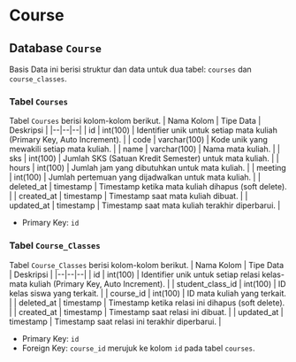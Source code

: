 # Course

## Database `Course`
Basis Data ini berisi struktur dan data untuk dua tabel: `courses` dan `course_classes`.

### Tabel `Courses`
Tabel `Courses` berisi kolom-kolom berikut.
| Nama Kolom  | Tipe Data | Deskripsi |
|--|--|--|
| id | int(100)  | Identifier unik untuk setiap mata kuliah (Primary Key, Auto Increment). |
| code | varchar(100) | Kode unik yang mewakili setiap mata kuliah. |
| name | varchar(100) | Nama mata kuliah. |
| sks | int(100) | Jumlah SKS (Satuan Kredit Semester) untuk mata kuliah. |
| hours | int(100) | Jumlah jam yang dibutuhkan untuk mata kuliah. |
| meeting | int(100) | Jumlah pertemuan yang dijadwalkan untuk mata kuliah. |
| deleted_at | timestamp | Timestamp ketika mata kuliah dihapus (soft delete). |
| created_at | timestamp | Timestamp saat mata kuliah dibuat. |
| updated_at | timestamp | Timestamp saat mata kuliah terakhir diperbarui. |

- Primary Key: `id`

### Tabel `Course_Classes`
Tabel `Course_Classes` berisi kolom-kolom berikut.
| Nama Kolom  | Tipe Data | Deskripsi |
|--|--|--|
| id | int(100)  | Identifier unik untuk setiap relasi kelas-mata kuliah (Primary Key, Auto Increment). |
| student_class_id | int(100) | ID kelas siswa yang terkait. |
| course_id | int(100) | ID mata kuliah yang terkait. |
| deleted_at | timestamp | Timestamp ketika relasi ini dihapus (soft delete). |
| created_at | timestamp | Timestamp saat relasi ini dibuat. |
| updated_at | timestamp | Timestamp saat relasi ini terakhir diperbarui. |

- Primary Key: `id`
- Foreign Key: `course_id` merujuk ke kolom `id` pada tabel `courses`.
		
		

